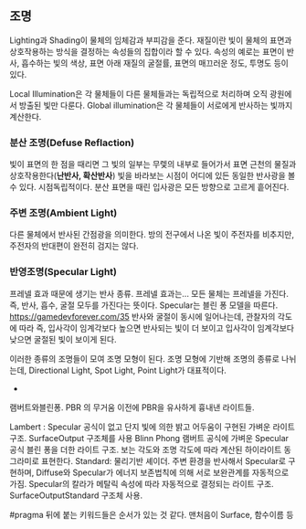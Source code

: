 ## 조명

Lighting과  Shading이 물체의 임체감과 부피감을 준다.
재질이란 빛이 물체의 표면과 상호작용하는 방식을 결정하는 속성들의 집합이라 할 수 있다. 속성의 예로는 표면이 반사, 흡수하는 빛의 색상, 표면 아래 재질의 굴절률, 표면의 매끄러운 정도, 투명도 등이 있다.

Local Illumination은 각 물체들이 다른 물체들과는 독립적으로 처리하며 오직 광원에서 방출된 빛만 다룬다.
Global illumination은 각 물체들이 서로에게 반사하는 빛까지 계산한다.

### 분산 조명(Defuse Reflaction)

빛이 표면의 한 점을 때리면 그 빛의 일부는 무렟의 내부로 들어가서 표면 근천의 물질과 상호작용한다(**난반사, 확산반사**)
빛을 바라보는 시점이 어디에 있든 동일한 반사광을 볼 수 있다. 시점독립적이다.
분산 표면을 때린 입사광은 모든 방향으로 고르게 흩어진다.

### 주변 조명(Ambient Light)

다른 물체에서 반사된 간점광을 의미한다. 방의 전구에서 나온 빛이 주전자를 비추지만, 주전자의 반대편이 완전히 검지는 않다.

### 반영조명(Specular Light)

프레넬 효과 때문에 생기는 반사 종류. 프레넬 효과는...
모든 물체는 프레넬을 가진다.
즉, 반사, 흡수, 굴절 모두를 가진다는 뜻이다. Specular는 블린 퐁 모델을 따른다. 
https://gamedevforever.com/35
반사와 굴절이 동시에 일어나는데, 관찰자의 각도에 따라 즉, 입사각이 임계각보다 높으면 반사되는 빛이 더 보이고
입사각이 임계각보다 낮으면 굴절된 빛이 보이게 된다.

이러한 종류의 조명들이 모여 조명 모형이 된다.
조명 모형에 기반해 조명의 종류로 나뉘는데,
Directional Light, Spot Light, Point Light가 대표적이다.

+
램버트와블린퐁. PBR 의 무거움 이전에 PBR을 유사하게 흉내낸 라이트들.

Lambert : Specular 공식이 없고 단지 빛에 의한 밝고 어두움이 구현된 가벼운 라이트구조. SurfaceOutput 구조체를 사용
Blinn Phong 램버트 공식에 가벼운 Specular 공식 블린 퐁을 더한 라이트 구조. 보는 각도와 조명 각도에 따라 계산된 하이라이트 동그라미로 표현한다.
Standard: 물리기반 셰이더. 주변 환경을 반사해서 Specular로 구현하며, Diffuse와 Specular가 에너지 보존법칙에 의해 서로 보완관계를 자동적으로 가짐. Specular의 칼라가 메탈릭 속성에 따라 자동적으로 결정되는 라이트 구조.
SurfaceOutputStandard 구조체 사용.

#pragma 뒤에 붙는 키워드들은 순서가 있는 것 같다. 맨처음이 Surface, 함수이름 등